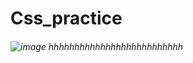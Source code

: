 # Css_practice
###### ![image](https://github.com/user-attachments/assets/846b2cf8-bba1-47d6-b679-d74dc75951ce) hhhhhhhhhhhhhhhhhhhhhhhhhh
 

